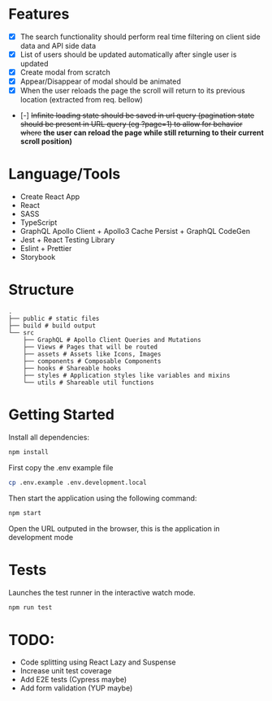 # Features

- [x] The search functionality should perform real time filtering on client side data and API side data
- [x] List of users should be updated automatically after single user is updated
- [x] Create modal from scratch
- [x] Appear/Disappear of modal should be animated
- [x] When the user reloads the page the scroll will return to its previous location (extracted from req. bellow)
- [-] ~~Infinite loading state should be saved in url query (pagination state should be present in URL query (eg ?page=1) to allow for behavior where~~ **the user can reload the page while still returning to their current scroll position)**

# Language/Tools

- Create React App
- React
- SASS
- TypeScript
- GraphQL Apollo Client + Apollo3 Cache Persist + GraphQL CodeGen
- Jest + React Testing Library
- Eslint + Prettier
- Storybook

# Structure

```
.
├── public # static files
├── build # build output
└── src
    ├── GraphQL # Apollo Client Queries and Mutations
    ├── Views # Pages that will be routed
    ├── assets # Assets like Icons, Images
    ├── components # Composable Components
    ├── hooks # Shareable hooks
    ├── styles # Application styles like variables and mixins
    └── utils # Shareable util functions
```

# Getting Started

Install all dependencies:
```sh
npm install
```

First copy the .env example file
```sh
cp .env.example .env.development.local
```

Then start the application using the following command:
```sh
npm start
```

Open the URL outputed in the browser, this is the application in development mode

# Tests

Launches the test runner in the interactive watch mode.

```sh
npm run test
```

# TODO:
- Code splitting using React Lazy and Suspense
- Increase unit test coverage
- Add E2E tests (Cypress maybe)
- Add form validation (YUP maybe)
